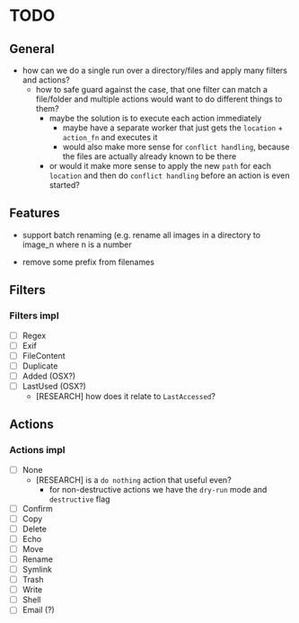 # TODO

## General

- how can we do a single run over a directory/files and apply many filters and actions?
  - how to safe guard against the case, that one filter can match a file/folder and multiple actions would want to do different things to them?
    - maybe the solution is to execute each action immediately
      - maybe have a separate worker that just gets the `location` + `action_fn` and executes it
      - would also make more sense for `conflict handling`, because the files are actually already known to be there
    - or would it make more sense to apply the new `path` for each `location` and then do `conflict handling` before an action is even started?

## Features

- support batch renaming (e.g. rename all images in a directory to image_n where n is a number

- remove some prefix from filenames

## Filters

### Filters impl

- [ ] Regex
- [ ] Exif
- [ ] FileContent
- [ ] Duplicate
- [ ] Added (OSX?)
- [ ] LastUsed (OSX?)
  - [RESEARCH] how does it relate to `LastAccessed`?

## Actions

### Actions impl

- [ ] None
  - [RESEARCH] is a `do nothing` action that useful even?
    - for non-destructive actions we have the `dry-run` mode and `destructive` flag
- [ ] Confirm
- [ ] Copy
- [ ] Delete
- [ ] Echo
- [ ] Move
- [ ] Rename
- [ ] Symlink
- [ ] Trash
- [ ] Write
- [ ] Shell
- [ ] Email (?)
